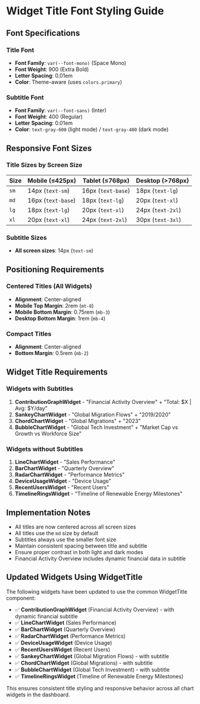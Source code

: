 # Widget Title Font Styling Guide

## Font Specifications

### Title Font

- **Font Family**: `var(--font-mono)` (Space Mono)
- **Font Weight**: 900 (Extra Bold)
- **Letter Spacing**: 0.01em
- **Color**: Theme-aware (uses `colors.primary`)

### Subtitle Font

- **Font Family**: `var(--font-sans)` (Inter)
- **Font Weight**: 400 (Regular)
- **Letter Spacing**: 0.01em
- **Color**: `text-gray-600` (light mode) / `text-gray-400` (dark mode)

## Responsive Font Sizes

### Title Sizes by Screen Size

| Size | Mobile (≤425px)    | Tablet (≤768px)    | Desktop (>768px)  |
| ---- | ------------------ | ------------------ | ----------------- |
| `sm` | 14px (`text-sm`)   | 16px (`text-base`) | 18px (`text-lg`)  |
| `md` | 16px (`text-base`) | 18px (`text-lg`)   | 20px (`text-xl`)  |
| `lg` | 18px (`text-lg`)   | 20px (`text-xl`)   | 24px (`text-2xl`) |
| `xl` | 20px (`text-xl`)   | 24px (`text-2xl`)  | 30px (`text-3xl`) |

### Subtitle Sizes

- **All screen sizes**: 14px (`text-sm`)

## Positioning Requirements

### Centered Titles (All Widgets)

- **Alignment**: Center-aligned
- **Mobile Top Margin**: 2rem (`mt-8`)
- **Mobile Bottom Margin**: 0.75rem (`mb-3`)
- **Desktop Bottom Margin**: 1rem (`mb-4`)

### Compact Titles

- **Alignment**: Center-aligned
- **Bottom Margin**: 0.5rem (`mb-2`)

## Widget Title Requirements

### Widgets with Subtitles

1. **ContributionGraphWidget** - "Financial Activity Overview" + "Total: $X | Avg: $Y/day"
2. **SankeyChartWidget** - "Global Migration Flows" + "2019/2020"
3. **ChordChartWidget** - "Global Migrations" + "2023"
4. **BubbleChartWidget** - "Global Tech Investment" + "Market Cap vs Growth vs Workforce Size"

### Widgets without Subtitles

1. **LineChartWidget** - "Sales Performance"
2. **BarChartWidget** - "Quarterly Overview"
3. **RadarChartWidget** - "Performance Metrics"
4. **DeviceUsageWidget** - "Device Usage"
5. **RecentUsersWidget** - "Recent Users"
6. **TimelineRingsWidget** - "Timeline of Renewable Energy Milestones"

## Implementation Notes

- All titles are now centered across all screen sizes
- All titles use the `md` size by default
- Subtitles always use the smaller font size
- Maintain consistent spacing between title and subtitle
- Ensure proper contrast in both light and dark modes
- Financial Activity Overview includes dynamic financial data in subtitle

## Updated Widgets Using WidgetTitle

The following widgets have been updated to use the common WidgetTitle component:

- ✅ **ContributionGraphWidget** (Financial Activity Overview) - with dynamic financial subtitle
- ✅ **LineChartWidget** (Sales Performance)
- ✅ **BarChartWidget** (Quarterly Overview)
- ✅ **RadarChartWidget** (Performance Metrics)
- ✅ **DeviceUsageWidget** (Device Usage)
- ✅ **RecentUsersWidget** (Recent Users)
- ✅ **SankeyChartWidget** (Global Migration Flows) - with subtitle
- ✅ **ChordChartWidget** (Global Migrations) - with subtitle
- ✅ **BubbleChartWidget** (Global Tech Investment) - with subtitle
- ✅ **TimelineRingsWidget** (Timeline of Renewable Energy Milestones)

This ensures consistent title styling and responsive behavior across all chart widgets in the dashboard.
